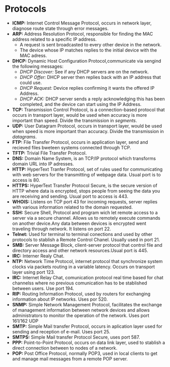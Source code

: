 # Protocols

* **ICMP:** Internet Control Message Protocol, occurs in network layer, diagnose route state through error messages.
* **ARP:** Address Resolution Protocol, responsible for finding the MAC address related to a specific IP address.
  * A request is sent broadcasted to every other device in the network.
  * The device whose IP matches replies to the initial device with the MAC adress.
* **DHCP:** Dynamic Host Configuration Protocol,communicate via sengind the following messages:
  * _DHCP Discover:_ See if any DHCP servers are on the network.
  * _DHCP Offer:_ DHCP server then replies back with an IP address that could use.
  * _DHCP Request:_ Device replies confirming it wants the offered IP Address.
  * _DHCP ACK:_ DHCP server sends a reply acknowledging this has been completed, and the device can start using the IP Address.
* **TCP:** Transmission Control Protocol, is a connection-based protocol that occurs in transport layer, would be used when accuracy is more important than speed. Divide the transmission in _segments_.
* **UDP:** User Datagram Protocol, occurs in transport layer, would be used when speed is more important than accuracy. Divide the transmission in _datagrams_.
* **FTP:** File Transfer Protocol, occurs in application layer, send and recieved files bweteen systems connected through TCP.
* **TFTP:** Trivial File Transfer Protocol.
* **DNS:** Domain Name System, is an TCP/IP protocol which transforms domain URL into IP adresses.
* **HTTP:** HyperText Tranfer Protocol, set of rules used for communicating with web servers for the transmitting of webpage data. Usual port is to access is 80.
* **HTTPS:** HyperText Transfer Protocol Secure, is the secure version of HTTP where data is encrypted, stops people from seeing the data you are receiving and sending. Usual port to access is 443.
* **WHOIS:** Listens on TCP port 43 for incoming requests, server replies with various information related to the domain requested.
* **SSH:** Secure Shell, Protocol and program wich let remote access to a server via a secure channel. Allows us to remotely execute commands on another device.Any data between devices is encrypted went traveling through network. It listens on port 22.
* **Telnet:** Used for terminal to terminal conections and used by other protocols to stablish a Remote Control Chanel. Usually used in port 21.
* **SMB:** Server Message Block, client-server protocol that control file and directory access and other network resources.Usual port is 445.
* **IRC:** Interner Realy Chat.
* **NTP:** Network Time Protocol, internet protocol that synchronize system clocks via packets routing in a variable latency. Occurs on transport layer using port 123.
* **IRC:** Internet Relay Chat, comunication protocol real time based for chat channelss where no previous comunication has to be stablished between users. Use port 194.
* **RIP:** Routing Information Protocol, used by routers for exchanging information about IP networks. Uses por 520.
* **SNMP:** Simple Network Management Protocol, facilitates the exchange of management information between network devices and allows administrators to monitor the operation of the network. Uses port 161/162 UDP
* **SMTP:** Simple Mail transfer Protocol, occurs in aplication layer used for sending and reception of e-mail. Uses port 25.
* **SMTPS:** Simple Mail transfer Protocol Secure, uses port 587.
* **PPP:** Point-to-Point Protocol, occurs on data link layer, used to stablish a direct connection between to nodes of a network.
* **POP:** Post Office Protocol, normally POP3, used in local clients to get and manage mail messages from a remote POP server.
